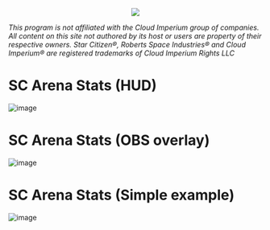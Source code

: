 <p align="center">
  <img src="https://github.com/user-attachments/assets/93ec314b-09c4-43f4-822c-bfbdafe0d77d">
</p>

*This program is not affiliated with the Cloud Imperium group of companies. All content on this site not authored by its host or users are property of their respective owners. Star Citizen®, Roberts Space Industries® and Cloud Imperium® are registered trademarks of Cloud Imperium Rights LLC*


# SC Arena Stats (HUD)

![image](https://github.com/user-attachments/assets/c793db94-268b-4881-81d7-15d45e7fb71b)

# SC Arena Stats (OBS overlay)

![image](https://github.com/user-attachments/assets/0725530e-7a53-43d9-9100-c129b6ab68b9)

# SC Arena Stats (Simple example)

![image](https://github.com/user-attachments/assets/d4429309-7c0c-4dee-84d8-8ad61e92017f)

